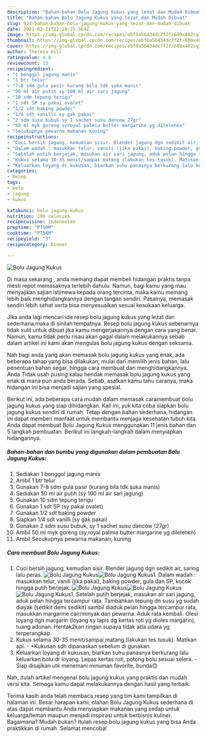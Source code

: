 ```yaml
---
description: "Bahan-bahan Bolu Jagung Kukus yang lezat dan Mudah Dibuat"
title: "Bahan-bahan Bolu Jagung Kukus yang lezat dan Mudah Dibuat"
slug: 924-bahan-bahan-bolu-jagung-kukus-yang-lezat-dan-mudah-dibuat
date: 2021-02-21T22:28:25.564Z
image: https://img-global.cpcdn.com/recipes/ebf0a56434dc7f2f/680x482cq70/bolu-jagung-kukus-foto-resep-utama.jpg
thumbnail: https://img-global.cpcdn.com/recipes/ebf0a56434dc7f2f/680x482cq70/bolu-jagung-kukus-foto-resep-utama.jpg
cover: https://img-global.cpcdn.com/recipes/ebf0a56434dc7f2f/680x482cq70/bolu-jagung-kukus-foto-resep-utama.jpg
author: Theresa Hill
ratingvalue: 4.8
reviewcount: 13
recipeingredient:
- "1 bonggol jagung manis"
- "1 btr telur"
- "7-8 sdm gula pasir kurang bila tdk suka manis"
- "50 ml air putih sy 100 ml air sari jagung"
- "10 sdm tepung terigu"
- "1 sdt SP sy pakai ovalet"
- "1/2 sdt baking powder"
- "1/4 sdt vanilli sy gak pakai"
- "2 sdm susu bubuk sy 1 sachet susu dancow 27gr"
- "50 ml myk goreng syroyal palmia butter margarine yg dilelehkn"
- "Secukupnya pewarna makanan kuning"
recipeinstructions:
- "Cuci bersih jagung, kemudian sisir. Blender jagung dgn sedikit air, saring lalu peras."
- "Dalam wadah : masukkan telur, vanili (jika pakai), baking powder, gula dan SP, kocok hingga putih berjejak."
- "Setelah putih berjejak, masukan air sari jagung, aduk pelan hingga tercampur rata. Tambahkan tepung dn susu yg sudah diayak (sedikit demi sedikit) sambil diaduk pelan hingga tercampur rata, masukkan margarine cair/minyak dan pewarna. Aduk rata kembali. Olesi loyang dgn margarin (loyang sy lapis dg kertas roti yg dioles margarin), tuang adonan. Hentak2kan ringan supaya tidak ada udara yg terperangkap."
- "Kukus selama 30-35 menit/sampai matang (lakukan tes tusuk). Matikan api. *Kukusan sdh dipanaskan sebelum di gunakan."
- "Keluarkan loyang dr kukusan, biarkan suhu panasnya berkurang lalu keluarkan bolu dr loyang. Lepas kertas roti, potong bolu sesuai selera. Siap disajikan utk menemani minuman favorite, bunda😊"
categories:
- Resep
tags:
- bolu
- jagung
- kukus

katakunci: bolu jagung kukus 
nutrition: 199 calories
recipecuisine: Indonesian
preptime: "PT10M"
cooktime: "PT54M"
recipeyield: "3"
recipecategory: Dinner

---
```



![Bolu Jagung Kukus](https://img-global.cpcdn.com/recipes/ebf0a56434dc7f2f/680x482cq70/bolu-jagung-kukus-foto-resep-utama.jpg)

Di masa  sekarang , anda memang dapat membeli hidangan praktis tanpa mesti repot memasaknya terlebih dahulu. Namun, bagi kamu yang mau menyajikan sajian istimewa kepada orang tercinta, maka kamu memang lebih baik menghidangkannya dengan tangan sendiri. Pasalnya, memasak sendiri lebih sehat serta bisa menyesuaikan sesuai kesukaan keluarga.

Jika anda lagi mencari ide resep bolu jagung kukus yang lezat dan sederhana,maka di sinilah tempatnya. Resep bolu jagung kukus  sebenarnya tidak sulit untuk dibuat jika kamu mengerjakannya dengan cara yang benar. Namun, kamu tidak perlu risau akan gagal dalam melakukannya 
sebab dalam artikel ini kami akan mengulas bolu jagung kukus dengan seksama.  



Nah bagi anda yang akan memasak bolu jagung kukus yang enak, ada beberapa tahap yang bisa dilakukan, mulai dari memilih jenis bahan, lalu penentuan bahan segar, hingga cara membuat dan menghidangkannya. Anda Tidak usah pusing kalau hendak memasak bolu jagung kukus yang enak di mana pun anda berada. Sebab, asalkan kamu  tahu caranya, maka hidangan ini bisa menjadi sajian yang spesial.

Berikut ini, ada beberapa cara mudah dalam memasak caramembuat bolu jagung kukus yang siap dihidangkan. Kali ini, yuk kita coba siapkan bolu jagung kukus sendiri di rumah. Tetap dengan bahan sederhana, hidangan ini dapat memberi manfaat untuk membantu menjaga kesehatan tubuh kita. Anda dapat membuat Bolu Jagung Kukus menggunakan 11 jenis bahan dan 5 langkah pembuatan. Berikut ini langkah-langkah dalam menyiapkan hidangannya.

<!--inarticleads1-->

##### Bahan-bahan dan bumbu yang digunakan dalam pembuatan Bolu Jagung Kukus:

1. Sediakan 1 bonggol jagung manis
1. Ambil 1 btr telur
1. Gunakan 7-8 sdm gula pasir (kurang bila tdk suka manis)
1. Sediakan 50 ml air putih (sy 100 ml air sari jagung)
1. Gunakan 10 sdm tepung terigu
1. Gunakan 1 sdt SP (sy pakai ovalet)
1. Gunakan 1/2 sdt baking powder
1. Siapkan 1/4 sdt vanilli (sy gak pakai)
1. Gunakan 2 sdm susu bubuk, sy 1 sachet susu dancow (27gr)
1. Ambil 50 ml myk goreng (sy,royal palmia butter margarine yg dilelehkn)
1. Ambil Secukupnya pewarna makanan, kuning




<!--inarticleads2-->

##### Cara membuat Bolu Jagung Kukus:

1. Cuci bersih jagung, kemudian sisir. Blender jagung dgn sedikit air, saring lalu peras.
<img src="https://img-global.cpcdn.com/steps/73b276737dff1c7e/160x128cq70/bolu-jagung-kukus-langkah-memasak-1-foto.jpg" alt="Bolu Jagung Kukus"><img src="https://img-global.cpcdn.com/steps/3a704f3a3499a652/160x128cq70/bolu-jagung-kukus-langkah-memasak-1-foto.jpg" alt="Bolu Jagung Kukus">1. Dalam wadah : masukkan telur, vanili (jika pakai), baking powder, gula dan SP, kocok hingga putih berjejak.
<img src="https://img-global.cpcdn.com/steps/0db3231010fc9bfb/160x128cq70/bolu-jagung-kukus-langkah-memasak-2-foto.jpg" alt="Bolu Jagung Kukus"><img src="https://img-global.cpcdn.com/steps/9118a8d305133103/160x128cq70/bolu-jagung-kukus-langkah-memasak-2-foto.jpg" alt="Bolu Jagung Kukus"><img src="https://img-global.cpcdn.com/steps/038106d8f45851a1/160x128cq70/bolu-jagung-kukus-langkah-memasak-2-foto.jpg" alt="Bolu Jagung Kukus">1. Setelah putih berjejak, masukan air sari jagung, aduk pelan hingga tercampur rata. Tambahkan tepung dn susu yg sudah diayak (sedikit demi sedikit) sambil diaduk pelan hingga tercampur rata, masukkan margarine cair/minyak dan pewarna. Aduk rata kembali. Olesi loyang dgn margarin (loyang sy lapis dg kertas roti yg dioles margarin), tuang adonan. Hentak2kan ringan supaya tidak ada udara yg terperangkap.
1. Kukus selama 30-35 menit/sampai matang (lakukan tes tusuk). Matikan api. - *Kukusan sdh dipanaskan sebelum di gunakan.
1. Keluarkan loyang dr kukusan, biarkan suhu panasnya berkurang lalu keluarkan bolu dr loyang. Lepas kertas roti, potong bolu sesuai selera. - Siap disajikan utk menemani minuman favorite, bunda😊




Nah, itulah artikel mengenai  bolu jagung kukus  yang praktis dan mudah versi kita. Semoga kamu dapat melakukannya dengan hasil yang terbaik. 

Terima kasih anda telah membaca resep yang tim kami tampilkan di halaman ini. Besar harapan kami, olahan  Bolu Jagung Kukus sederhana di atas dapat membantu Anda menyiapkan makanan yang sedap untuk keluarga/teman maupun menjadi inspirasi untuk berbisnis kuliner. Bagaimana? Mudah bukan? Itulah resep bolu jagung kukus yang bisa Anda praktikkan di rumah. Selamat mencoba!

